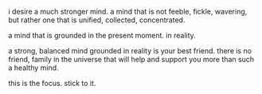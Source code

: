 i desire a much stronger mind. a mind that is not feeble, fickle, wavering, but rather one that is unified, collected, concentrated.

a mind that is grounded in the present moment. in reality.

a strong, balanced mind grounded in reality is your best friend. there is no friend, family in the universe that will help and support you more than such a healthy mind.

this is the focus. stick to it.